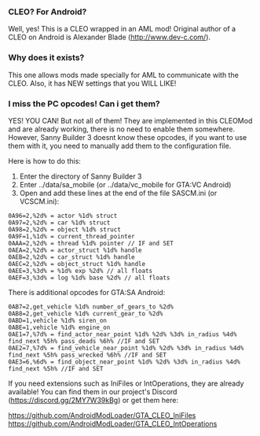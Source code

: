 ### CLEO? For Android?
Well, yes! This is a CLEO wrapped in an AML mod!
Original author of a CLEO on Android is Alexander Blade (http://www.dev-c.com/).

### Why does it exists?
This one allows mods made specially for AML to communicate with the CLEO. Also, it has NEW settings that you WILL LIKE!

### I miss the PC opcodes! Can i get them?
YES! YOU CAN! But not all of them!
They are implemented in this CLEOMod and are already working, there is no need to enable them somewhere. However, Sanny Builder 3 doesnt know these opcodes, if you want to use them with it, you need to manually add them to the configuration file.

Here is how to do this:
1. Enter the directory of Sanny Builder 3
2. Enter ../data/sa_mobile (or ../data/vc_mobile for GTA:VC Android)
3. Open and add these lines at the end of the file SASCM.ini (or VCSCM.ini):
```
0A96=2,%2d% = actor %1d% struct
0A97=2,%2d% = car %1d% struct
0A98=2,%2d% = object %1d% struct
0A9F=1,%1d% = current_thread_pointer
0AAA=2,%2d% = thread %1d% pointer // IF and SET
0AEA=2,%2d% = actor_struct %1d% handle
0AEB=2,%2d% = car_struct %1d% handle
0AEC=2,%2d% = object_struct %1d% handle
0AEE=3,%3d% = %1d% exp %2d% // all floats
0AEF=3,%3d% = log %1d% base %2d% // all floats
```

There is additional opcodes for GTA:SA Android:
```
0AB7=2,get_vehicle %1d% number_of_gears_to %2d%
0AB8=2,get_vehicle %1d% current_gear_to %2d%
0ABD=1,vehicle %1d% siren_on
0ABE=1,vehicle %1d% engine_on
0AE1=7,%7d% = find_actor_near_point %1d% %2d% %3d% in_radius %4d% find_next %5h% pass_deads %6h% //IF and SET
0AE2=7,%7d% = find_vehicle_near_point %1d% %2d% %3d% in_radius %4d% find_next %5h% pass_wrecked %6h% //IF and SET
0AE3=6,%6d% = find_object_near_point %1d% %2d% %3d% in_radius %4d% find_next %5h% //IF and SET
```

If you need extensions such as IniFiles or IntOperations, they are already available! You can find them in our project's Discord (https://discord.gg/2MY7W39kBg) or get them here:

https://github.com/AndroidModLoader/GTA_CLEO_IniFiles 
https://github.com/AndroidModLoader/GTA_CLEO_IntOperations